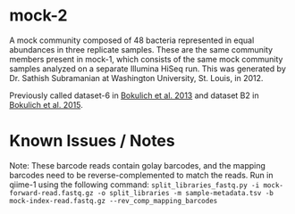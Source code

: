 # mock-2

A mock community composed of 48 bacteria represented in equal abundances in three replicate samples. These are the same community members present in mock-1, which consists of the same mock community samples analyzed on a separate Illumina HiSeq run. This was generated by Dr. Sathish Subramanian at Washington University, St. Louis, in 2012.

Previously called dataset-6 in [Bokulich et al. 2013](https://dx.doi.org/10.1038/nmeth.2276) and dataset B2 in [Bokulich et al. 2015](https://dx.doi.org/10.7287/peerj.preprints.934v2).

# Known Issues / Notes

Note:
These barcode reads contain golay barcodes, and the mapping barcodes need to be reverse-complemented to match the reads. Run in qiime-1 using the following command:
``split_libraries_fastq.py -i mock-forward-read.fastq.gz -o split_libraries -m sample-metadata.tsv -b mock-index-read.fastq.gz --rev_comp_mapping_barcodes``
